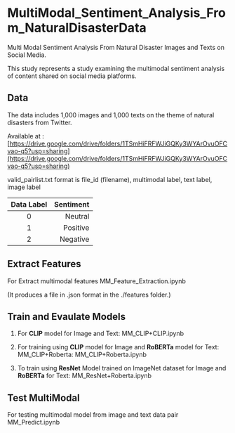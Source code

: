 # MultiModal_Sentiment_Analysis_From_NaturalDisasterData
 Multi Modal Sentiment Analysis From Natural Disaster Images and Texts on Social Media.

This study represents a study examining the multimodal sentiment analysis of content shared on social media platforms.

## Data

The data includes 1,000 images and 1,000 texts on the theme of natural disasters from Twitter.

Available at : [https://drive.google.com/drive/folders/1TSmHiFRFWJiGQKy3WYArOvuOFCvao-q5?usp=sharing](https://drive.google.com/drive/folders/1TSmHiFRFWJiGQKy3WYArOvuOFCvao-q5?usp=sharing)

valid_pairlist.txt format is file_id (filename), multimodal label, text label, image label

| Data Label   | Sentiment  |
|:-------:| -----:|
| 0       | Neutral    |
| 1       | Positive   |
| 2       | Negative   |

## Extract Features

For Extract multimodal features  MM_Feature_Extraction.ipynb

(It produces a file in .json format in the ./features folder.)

## Train and Evaulate Models


1. For **CLIP** model for Image and Text: MM_CLIP+CLIP.ipynb

2. For training using **CLIP** model for Image and **RoBERTa** model for Text: MM_CLIP+Roberta: MM_CLIP+Roberta.ipynb

3. To train using **ResNet**  Model trained on ImageNet dataset for Image and **RoBERTa**  for Text: MM_ResNet+Roberta.ipynb

## Test MultiModal

For testing multimodal model from image and text data pair MM_Predict.ipynb
